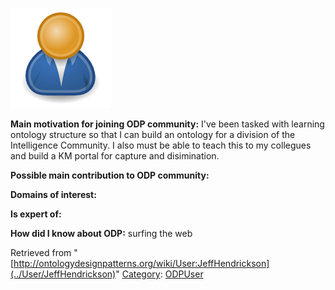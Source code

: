 [![Image:ODPUser.png](../images/a/a6/ODPUser.png)](../Image/ODPUser.png "Image:ODPUser.png")




  





__Main motivation for joining ODP community:__ I've been tasked with learning ontology structure so that I can build an ontology for a division of the Intelligence Community. I also must be able to teach this to my collegues and build a KM portal for capture and disimination.


__Possible main contribution to ODP community:__


__Domains of interest:__


  



__Is expert of:__


  

__How did I know about ODP:__ surfing the web






Retrieved from "[http://ontologydesignpatterns.org/wiki/User:JeffHendrickson](../User/JeffHendrickson)"
 [Category](http://ontologydesignpatterns.org/wiki/Special:Categories "Special:Categories"): [ODPUser](../Category/ODPUser "Category:ODPUser")